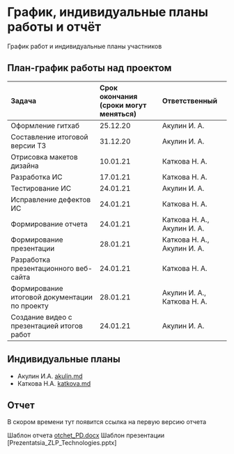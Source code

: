 # График, индивидуальные планы работы и отчёт

График работ и индивидуальные планы участников

## План-график работы над проектом

|Задача                                         | Срок окончания (сроки могут меняться) |Ответственный                |
|:--------------                                |:--------------------------            |:-------------               |
|Оформление гитхаб                              | 25.12.20                              | Акулин И. А.                |
|Составление итоговой версии ТЗ                 | 31.12.20                              | Акулин И. А.                |
|Отрисовка макетов дизайна                      | 10.01.21                              | Каткова Н. А.               |
|Разработка ИС                                  | 17.01.21                              | Каткова Н. А.               |
|Тестирование ИС                                | 24.01.21                              | Акулин И. А.                |
|Исправление дефектов ИС                        | 24.01.21                              | Каткова Н. А.               |
|Формирование отчета                            | 24.01.21                              | Каткова Н. А., Акулин И. А. |
|Формирование презентации                       | 28.01.21                              | Каткова Н. А., Акулин И. А. |
|Разработка презентационного веб-сайта          | 24.01.21                              | Каткова Н. А.               |
|Формирование итоговой документации по проекту  | 28.01.21                              | Акулин И. А., Каткова Н. А. |
|Создание видео с презентацией итогов работ     | 24.01.21                              | Акулин И. А.                |


## Индивидуальные планы

- Акулин И.А. [akulin.md](https://github.com/natalikatkowa/zlp_tech/blob/main/reports/akulin.md)
- Каткова Н.А. [katkova.md](https://github.com/natalikatkowa/zlp_tech/blob/main/reports/katkova.md)

## Отчет
В скором времени тут появится ссылка на первую версию отчета

Шаблон отчета [otchet_PD.docx](https://github.com/natalikatkowa/zlp_tech/blob/main/reports/otchet_PD.docx)
Шаблон презентации [Prezentatsia_ZLP_Technologies.pptx]
